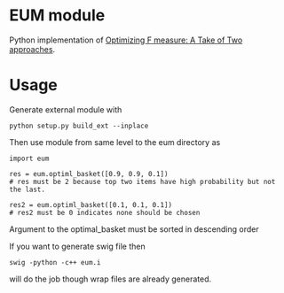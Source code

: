 EUM module
==========
Python implementation of [Optimizing F measure: A Take of Two approaches](https://www.comp.nus.edu.sg/~leews/publications/fscore.pdf).

# Usage
Generate external module with

	python setup.py build_ext --inplace

Then use module from same level to the eum directory as

	import eum
	
	res = eum.optiml_basket([0.9, 0.9, 0.1])
	# res must be 2 because top two items have high probability but not the last.
	
	res2 = eum.optiml_basket([0.1, 0.1, 0.1])
	# res2 must be 0 indicates none should be chosen

Argument to the optimal_basket must be sorted in descending order

If you want to generate swig file then

	swig -python -c++ eum.i

will do the job though wrap files are already generated.

